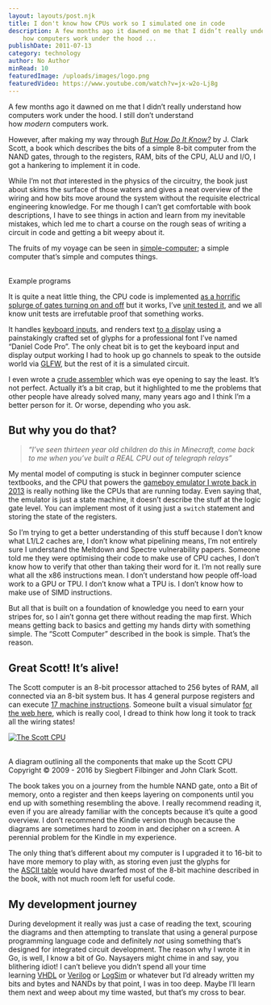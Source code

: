 ```yaml
---
layout: layouts/post.njk
title: I don't know how CPUs work so I simulated one in code
description: A few months ago it dawned on me that I didn’t really understand
    how computers work under the hood ...
publishDate: 2011-07-13
category: technology
author: No Author
minRead: 10
featuredImage: /uploads/images/logo.png
featuredVideo: https://www.youtube.com/watch?v=jx-w2o-Lj8g
---
```


<!-- @format -->

<!--StartFragment-->

A few months ago it dawned on me that I didn’t really understand how computers work under the hood. I still don’t understand how *modern* computers work.

However, after making my way through *[But How Do It Know?](http://buthowdoitknow.com/)* by J. Clark Scott, a book which describes the bits of a simple 8-bit computer from the NAND gates, through to the registers, RAM, bits of the CPU, ALU and I/O, I got a hankering to implement it in code.

While I’m not *that* interested in the physics of the circuitry, the book just about skims the surface of those waters and gives a neat overview of the wiring and how bits move around the system without the requisite electrical engineering knowledge. For me though I can’t get comfortable with book descriptions, I have to see things in action and learn from my inevitable mistakes, which led me to chart a course on the rough seas of writing a circuit in code and getting a bit weepy about it.

The fruits of my voyage can be seen in [simple-computer](https://github.com/djhworld/simple-computer); a simple computer that’s simple and computes things.

\
Example programs

It is quite a neat little thing, the CPU code is implemented [as a horrific splurge of gates turning on and off](https://github.com/djhworld/simple-computer/blob/master/cpu/cpu.go#L763) but it works, I’ve [unit tested it](https://github.com/djhworld/simple-computer/blob/master/cpu/cpu_test.go), and we all know unit tests are irrefutable proof that something works.

It handles [keyboard inputs](https://github.com/djhworld/simple-computer/blob/master/io/keyboard.go#L20), and renders text [to a display](https://github.com/djhworld/simple-computer/blob/master/io/display.go#L13) using a painstakingly crafted set of glyphs for a professional font I’ve named “Daniel Code Pro”. The only cheat bit is to get the keyboard input and display output working I had to hook up go channels to speak to the outside world via [GLFW](https://github.com/djhworld/simple-computer/blob/master/cmd/simulator/glfw_io.go), but the rest of it is a simulated circuit.

I even wrote a [crude assembler](https://github.com/djhworld/simple-computer/blob/master/asm/assembler.go) which was eye opening to say the least. It’s not perfect. Actually it’s a bit crap, but it highlighted to me the problems that other people have already solved many, many years ago and I think I’m a better person for it. Or worse, depending who you ask.

## But why you do that?

> _“I’ve seen thirteen year old children do this in Minecraft, come back to me when you’ve built a REAL CPU out of telegraph relays”_

My mental model of computing is stuck in beginner computer science textbooks, and the CPU that powers the [gameboy emulator I wrote back in 2013](https://github.com/djhworld/gomeboycolor) is really nothing like the CPUs that are running today. Even saying that, the emulator is just a state machine, it doesn’t describe the stuff at the logic gate level. You can implement most of it using just a `switch` statement and storing the state of the registers.

So I’m trying to get a better understanding of this stuff because I don’t know what L1/L2 caches are, I don’t know what pipelining means, I’m not entirely sure I understand the Meltdown and Spectre vulnerability papers. Someone told me they were optimising their code to make use of CPU caches, I don’t know how to verify that other than taking their word for it. I’m not really sure what all the x86 instructions mean. I don’t understand how people off-load work to a GPU or TPU. I don’t know what a TPU is. I don’t know how to make use of SIMD instructions.

But all that is built on a foundation of knowledge you need to earn your stripes for, so I ain’t gonna get there without reading the map first. Which means getting back to basics and getting my hands dirty with something simple. The “Scott Computer” described in the book is simple. That’s the reason.

## Great Scott! It’s alive!

The Scott computer is an 8-bit processor attached to 256 bytes of RAM, all connected via an 8-bit system bus. It has 4 general purpose registers and can execute [17 machine instructions](https://github.com/djhworld/simple-computer#instructions). Someone built a visual simulator [for the web here](http://www.buthowdoitknow.com/but_how_do_it_know_cpu_model.html), which is really cool, I dread to think how long it took to track all the wiring states!

[![](https://djhworld.github.io/img/simple-computer/scott-cpu.png 'The Scott CPU')](https://djhworld.github.io/img/simple-computer/scott-cpu.png)

\
A diagram outlining all the components that make up the Scott CPU\
Copyright © 2009 - 2016 by Siegbert Filbinger and John Clark Scott.

The book takes you on a journey from the humble NAND gate, onto a Bit of memory, onto a register and then keeps layering on components until you end up with something resembling the above. I really recommend reading it, even if you are already familiar with the concepts because it’s quite a good overview. I don’t recommend the Kindle version though because the diagrams are sometimes hard to zoom in and decipher on a screen. A perennial problem for the Kindle in my experience.

The only thing that’s different about my computer is I upgraded it to 16-bit to have more memory to play with, as storing even just the glyphs for the [ASCII table](https://github.com/djhworld/simple-computer/blob/master/_programs/ascii.asm#L27) would have dwarfed most of the 8-bit machine described in the book, with not much room left for useful code.

## My development journey

During development it really was just a case of reading the text, scouring the diagrams and then attempting to translate that using a general purpose programming language code and definitely *not* using something that’s designed for integrated circuit development. The reason why I wrote it in Go, is well, I know a bit of Go. Naysayers might chime in and say, you blithering idiot! I can’t believe you didn’t spend all your time learning [VHDL](https://en.wikipedia.org/wiki/VHDL) or [Verilog](https://en.wikipedia.org/wiki/Verilog) or [LogSim](http://www.cburch.com/logisim/) or whatever but I’d already written my bits and bytes and NANDs by that point, I was in too deep. Maybe I’ll learn them next and weep about my time wasted, but that’s my cross to bear.
